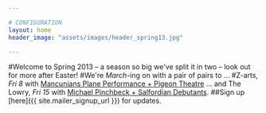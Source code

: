 ```yaml
---

# CONFIGURATION
layout: home
header_image: "assets/images/header_spring13.jpg"

---
```


#Welcome to Spring 2013 – a season so big we've split it in two – look out for more after Easter!
#We're *March*-ing on with a pair of pairs to ... 
#Z-arts, *Fri 8* with [Mancunians Plane Performance + Pigeon Theatre](/current/2013-springsummer/pp/index.html) ... and The Lowry, *Fri 15* with [Michael Pinchbeck + Salfordian Debutants](/current/2013-springsummer//index.html).
##Sign up [here]({{ site.mailer_signup_url }}) for updates.
